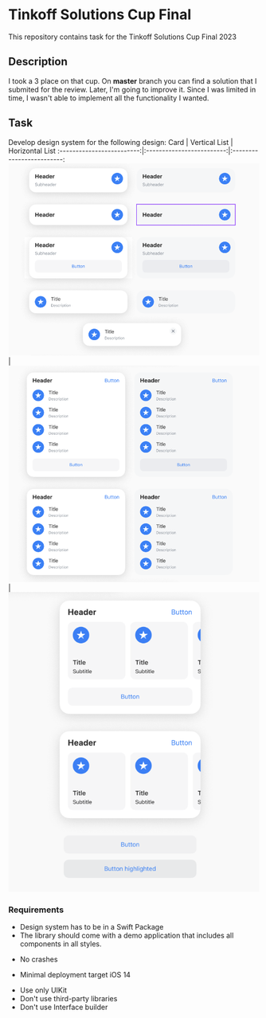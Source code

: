 # Tinkoff Solutions Cup Final

This repository contains task for the Tinkoff Solutions Cup Final 2023

## Description
I took a 3 place on that cup. On **master** branch you can find a solution that I submited for the review.  Later, I'm going to improve it. Since I was limited in time, I wasn't able to implement all the functionality I wanted.

## Task 
Develop design system for the following design:
           Card            |  Vertical List            |  Horizontal List
:-------------------------:|:-------------------------:|:-------------------------:
![](resources/cards.png)   |  ![](resources/vlists.png)|  ![](resources/hlists.png)

### Requirements
- Design system has to be in a Swift Package
- The library should come with a demo application that includes all components in all styles.
* No crashes
+ Minimal deployment target iOS 14
- Use only UIKit
- Don't use third-party libraries
- Don't use Interface builder




